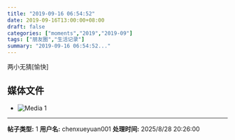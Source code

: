 ```yaml
---
title: "2019-09-16 06:54:52"
date: 2019-09-16T13:00:00+08:00
draft: false
categories: ["moments","2019","2019-09"]
tags: ["朋友圈","生活记录"]
summary: "2019-09-16 06:54:52..."
---
```


两小无猜[愉快]

## 媒体文件

- ![Media 1](/Moments/photos/2019-09-16/201909160654520.jpg)

---

**帖子类型:** 1
**用户名:** chenxueyuan001
**处理时间:** 2025/8/28 20:26:00